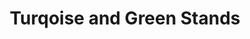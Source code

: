 ---
layout: piece
collection_: jewelry
title: Turqoise and Green Stands
image: turquoise-and-green-stands.jpg
media: Mixed beads, stones
dimensions: 14" full length
description: Turquoise beads with beaded object and mixed beads plus metal findings, beaded and button clasp.
price: $60
create_date: 2013
---